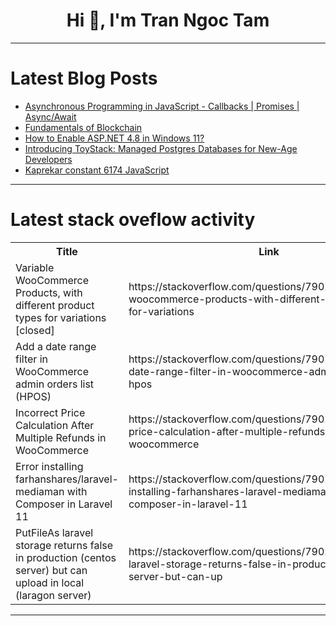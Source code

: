 <h1 align="center">Hi 👋, I'm Tran Ngoc Tam</h1>

---

# Latest Blog Posts 
<!-- BLOG-POST-LIST:START -->
- [Asynchronous Programming in JavaScript - Callbacks | Promises | Async/Await](https://dev.to/mrcaption49/asynchronous-programming-in-javascript-callbacks-promises-asyncawait-269n)
- [Fundamentals of Blockchain](https://dev.to/thekarlesi/fundamentals-of-blockchain-2k0e)
- [How to Enable ASP.NET 4.8 in Windows 11?](https://dev.to/winsides/how-to-enable-aspnet-48-in-windows-11-26ic)
- [Introducing ToyStack: Managed Postgres Databases for New-Age Developers](https://dev.to/toystack/introducing-toystack-managed-postgres-databases-for-new-age-developers-2oo8)
- [Kaprekar constant 6174 JavaScript](https://dev.to/raguram90/kaprekar-constant-6174-javascript-1k4c)
<!-- BLOG-POST-LIST:END -->

---

# Latest stack oveflow activity
<table>
  <tr><th>Title</th><th>Link</th></tr>
  <!-- STACKOVERFLOW:START --><tr><td>Variable WooCommerce Products, with different product types for variations [closed]</td><td>https://stackoverflow.com/questions/79029519/variable-woocommerce-products-with-different-product-types-for-variations</td></tr><tr><td>Add a date range filter in WooCommerce admin orders list &lpar;HPOS&rpar;</td><td>https://stackoverflow.com/questions/79029482/add-a-date-range-filter-in-woocommerce-admin-orders-list-hpos</td></tr><tr><td>Incorrect Price Calculation After Multiple Refunds in WooCommerce</td><td>https://stackoverflow.com/questions/79029462/incorrect-price-calculation-after-multiple-refunds-in-woocommerce</td></tr><tr><td>Error installing farhanshares/laravel-mediaman with Composer in Laravel 11</td><td>https://stackoverflow.com/questions/79029332/error-installing-farhanshares-laravel-mediaman-with-composer-in-laravel-11</td></tr><tr><td>PutFileAs laravel storage returns false in production &lpar;centos server&rpar; but can upload in local &lpar;laragon server&rpar;</td><td>https://stackoverflow.com/questions/79029323/putfileas-laravel-storage-returns-false-in-production-centos-server-but-can-up</td></tr><!-- STACKOVERFLOW:END -->
</table>

---


